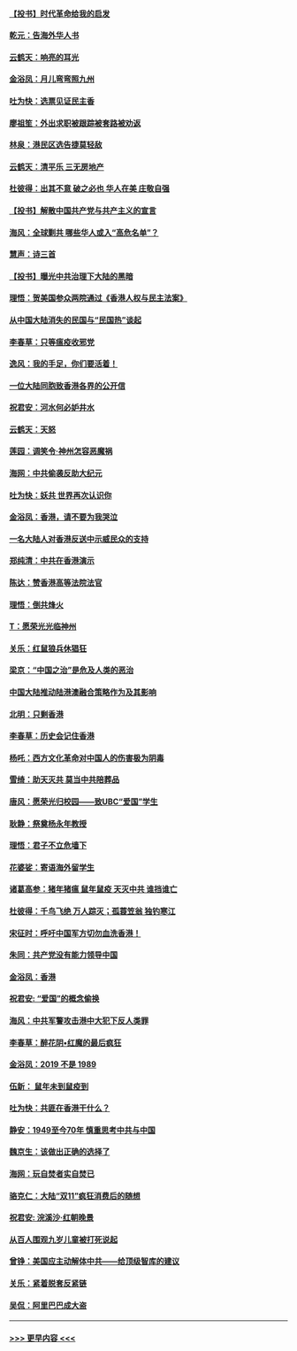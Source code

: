 #### [【投书】时代革命给我的启发](../pages/nsc993/n11684287.md?t=11281155) 
#### [乾元：告海外华人书](../pages/nsc993/n11684044.md?t=11281155) 
#### [云鹤天：响亮的耳光](../pages/nsc993/n11684254.md?t=11281155) 
#### [金浴凤：月儿弯弯照九州](../pages/nsc993/n11684231.md?t=11281155) 
#### [吐为快：选票见证民主香](../pages/nsc993/n11684206.md?t=11281155) 
#### [廖祖笙：外出求职被跟踪被套路被劝返](../pages/nsc993/n11683874.md?t=11281155) 
#### [林泉：港民区选告捷莫轻敌](../pages/nsc993/n11683930.md?t=11281155) 
#### [云鹤天：清平乐 三无房地产](../pages/nsc993/n11681521.md?t=11281155) 
#### [杜彼得：出其不意 破之必也 华人在美 庄敬自强](../pages/nsc993/n11679554.md?t=11281155) 
#### [【投书】解散中国共产党与共产主义的宣言](../pages/nsc993/n11679177.md?t=11281155) 
#### [海风：全球剿共 哪些华人或入“高危名单”？](../pages/nsc993/n11678617.md?t=11281155) 
#### [慧声：诗三首](../pages/nsc993/n11678848.md?t=11281155) 
#### [【投书】曝光中共治理下大陆的黑暗](../pages/nsc993/n11678674.md?t=11281155) 
#### [理悟：贺美国参众两院通过《香港人权与民主法案》](../pages/nsc993/n11678104.md?t=11281155) 
#### [从中国大陆消失的民国与“民国热”谈起](../pages/nsc993/n11678075.md?t=11281155) 
#### [李春草：只等瘟疫收邪党](../pages/nsc993/n11677308.md?t=11281155) 
#### [逸风：我的手足，你们要活着！](../pages/nsc993/n11676352.md?t=11281155) 
#### [一位大陆同胞致香港各界的公开信](../pages/nsc993/n11675761.md?t=11281155) 
#### [祝君安：河水何必妒井水](../pages/nsc993/n11675746.md?t=11281155) 
#### [云鹤天：天怒](../pages/nsc993/n11675718.md?t=11281155) 
#### [莲园：调笑令‧神州怎容恶魔祸](../pages/nsc993/n11675648.md?t=11281155) 
#### [海网：中共偷袭反助大纪元](../pages/nsc993/n11673515.md?t=11281155) 
#### [吐为快：妖共 世界再次认识你](../pages/nsc993/n11673506.md?t=11281155) 
#### [金浴凤：香港，请不要为我哭泣](../pages/nsc993/n11673248.md?t=11281155) 
#### [一名大陆人对香港反送中示威民众的支持](../pages/nsc993/n11672615.md?t=11281155) 
#### [郑纯清：中共在香港演示](../pages/nsc993/n11670539.md?t=11281155) 
#### [陈达：赞香港高等法院法官](../pages/nsc993/n11669542.md?t=11281155) 
#### [理悟：倒共烽火](../pages/nsc993/n11668844.md?t=11281155) 
#### [T：愿荣光光临神州](../pages/nsc993/n11668421.md?t=11281155) 
#### [关乐：红鼠狼兵休猖狂](../pages/nsc993/n11668378.md?t=11281155) 
#### [梁京：“中国之治”是危及人类的恶治](../pages/nsc993/n11668328.md?t=11281155) 
#### [中国大陆推动陆港澳融合策略作为及其影响](../pages/nsc993/n11668157.md?t=11281155) 
#### [北明：只剩香港](../pages/nsc993/n11668002.md?t=11281155) 
#### [李春草：历史会记住香港](../pages/nsc993/n11667927.md?t=11281155) 
#### [杨吒：西方文化革命对中国人的伤害极为阴毒](../pages/nsc993/n11664521.md?t=11281155) 
#### [雪绮：助天灭共 莫当中共陪葬品](../pages/nsc993/n11662650.md?t=11281155) 
#### [唐风：愿荣光归校园——致UBC“爱国”学生](../pages/nsc993/n11662194.md?t=11281155) 
#### [耿静：祭奠杨永年教授](../pages/nsc993/n11662514.md?t=11281155) 
#### [理悟：君子不立危墙下](../pages/nsc993/n11662172.md?t=11281155) 
#### [花婆娑：寄语海外留学生](../pages/nsc993/n11662121.md?t=11281155) 
#### [诸葛高参：猪年猪瘟 鼠年鼠疫 天灭中共 谁挡谁亡](../pages/nsc993/n11661980.md?t=11281155) 
#### [杜彼得：千鸟飞绝 万人踪灭；孤蓑笠翁 独钓寒江](../pages/nsc993/n11661170.md?t=11281155) 
#### [宋征时：呼吁中国军方切勿血洗香港！](../pages/nsc993/n11415318.md?t=11281155) 
#### [朱同：共产党没有能力领导中国](../pages/nsc993/n11660421.md?t=11281155) 
#### [金浴凤：香港](../pages/nsc993/n11660419.md?t=11281155) 
#### [祝君安: “爱国”的概念偷换](../pages/nsc993/n11659706.md?t=11281155) 
#### [海风：中共军警攻击港中大犯下反人类罪](../pages/nsc993/n11659632.md?t=11281155) 
#### [李春草：醉花阴•红魔的最后疯狂](../pages/nsc993/n11659287.md?t=11281155) 
#### [金浴凤：2019 不是 1989](../pages/nsc993/n11657663.md?t=11281155) 
#### [伍新： 鼠年未到鼠疫到](../pages/nsc993/n11655098.md?t=11281155) 
#### [吐为快：共匪在香港干什么？](../pages/nsc993/n11654891.md?t=11281155) 
#### [静安：1949至今70年 慎重思考中共与中国](../pages/nsc993/n11651244.md?t=11281155) 
#### [魏京生：该做出正确的选择了](../pages/nsc993/n11653084.md?t=11281155) 
#### [海网：玩自焚者实自焚已](../pages/nsc993/n11652423.md?t=11281155) 
#### [骆克仁：大陆“双11”疯狂消费后的随想](../pages/nsc993/n11652305.md?t=11281155) 
#### [祝君安: 浣溪沙·红朝晚景](../pages/nsc993/n11652258.md?t=11281155) 
#### [从百人围观九岁儿童被打死说起](../pages/nsc993/n11651030.md?t=11281155) 
#### [曾铮：美国应主动解体中共——给顶级智库的建议](../pages/nsc993/n11649888.md?t=11281155) 
#### [关乐：紧着脱套反紧链](../pages/nsc993/n11649069.md?t=11281155) 
#### [吴侃：阿里巴巴成大盗](../pages/nsc993/n11645523.md?t=11281155) 

----
#### [ >>> 更早内容 <<< ](../indexes/nsc993-earlier.md)
